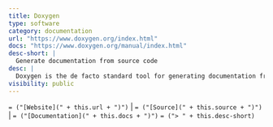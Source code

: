 ```yaml
---
title: Doxygen
type: software
category: documentation
url: "https://www.doxygen.org/index.html"
docs: "https://www.doxygen.org/manual/index.html"
desc-short: |
  Generate documentation from source code
desc: |
  Doxygen is the de facto standard tool for generating documentation from annotated C++ sources, but it also supports other popular programming languages such as C, Objective-C, C#, PHP, Java, Python, IDL (Corba, Microsoft, and UNO/OpenOffice flavors), Fortran, and to some extent D. Doxygen also supports the hardware description language VHDL.
visibility: public
---
```

`= ("[Website](" + this.url + ")")` |  `= ("[Source](" + this.source + ")")` | `= ("[Documentation](" + this.docs + ")")`
`= ("> " + this.desc-short)`